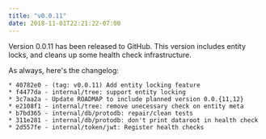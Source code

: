 ```yaml
---
title: "v0.0.11"
date: 2018-11-01T22:21:22-07:00
---
```


Version 0.0.11 has been released to GitHub.  This version includes
entity locks, and cleans up some health check infrastructure.

As always, here's the changelog:

```
* 40782e0 - (tag: v0.0.11) Add entity locking feature
* f4477da - internal/tree: support entity locking
* 3c7aa2a - Update ROADMAP to include planned version 0.0.{11,12}
* e2108f1 - internal/tree: remove unecessary check on entity meta
* b7bd365 - internal/db/protodb: repair/clean tests
* 311e281 - internal/db/protodb: don't print dataroot in health check
* 2d557fe - internal/token/jwt: Register health checks
```
